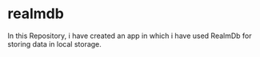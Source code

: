 # realmdb
In this Repository, i have created an app in which i have used RealmDb for storing data in local storage.
